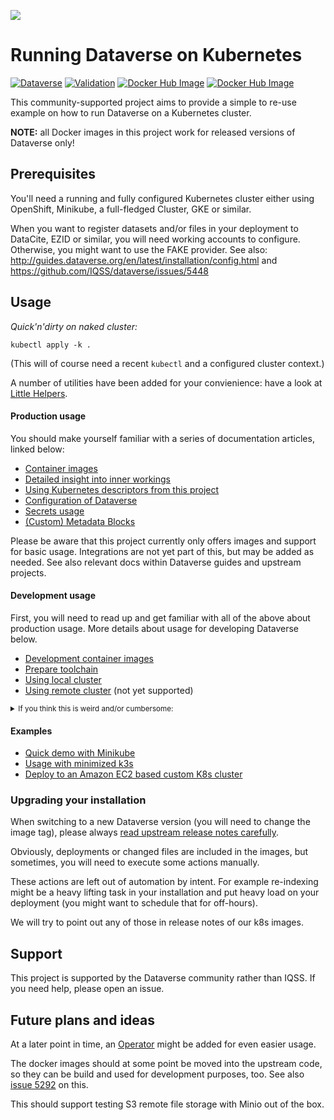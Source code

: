 ![](https://raw.githubusercontent.com/IQSS/dataverse-kubernetes/master/docs/title-composition.png)

# Running Dataverse on Kubernetes

[![Dataverse](https://img.shields.io/badge/Dataverse-v4.15.1-important.svg)](https://dataverse.org)
[![Validation](https://jenkins.dataverse.org/job/dataverse-k8s/job/Kubeval%20Linting/job/master/badge/icon?subject=kubeval&status=valid&color=purple)](https://jenkins.dataverse.org/job/dataverse-k8s/job/Kubeval%20Linting/job/master/)
[![Docker Hub Image](https://img.shields.io/static/v1.svg?label=image&message=dataverse-k8s&logo=docker)](https://hub.docker.com/r/iqss/dataverse-k8s)
[![Docker Hub Image](https://img.shields.io/static/v1.svg?label=image&message=solr-k8s&logo=docker)](https://hub.docker.com/r/iqss/solr-k8s)

This community-supported project aims to provide a simple to re-use example on how to run
Dataverse on a Kubernetes cluster.

**NOTE:** all Docker images in this project work for released versions of
Dataverse only!

## Prerequisites

You'll need a running and fully configured Kubernetes cluster either
using OpenShift, Minikube, a full-fledged Cluster, GKE or similar.

When you want to register datasets and/or files in your deployment to
DataCite, EZID or similar, you will need working accounts to configure.
Otherwise, you might want to use the FAKE provider.
See also: http://guides.dataverse.org/en/latest/installation/config.html
and https://github.com/IQSS/dataverse/issues/5448

## Usage

*Quick'n'dirty on naked cluster:*
```
kubectl apply -k .
```
(This will of course need a recent `kubectl` and a configured cluster context.)

A number of utilities have been added for your convienience:
have a look at [Little Helpers](https://github.com/IQSS/dataverse-kubernetes/blob/master/docs/little-helpers.md).

#### Production usage
You should make yourself familiar with a series of documentation articles, linked below:

* [Container images](https://github.com/IQSS/dataverse-kubernetes/blob/master/docs/images.md)
* [Detailed insight into inner workings](https://github.com/IQSS/dataverse-kubernetes/blob/master/docs/how-it-works.md)
* [Using Kubernetes descriptors from this project](https://github.com/IQSS/dataverse-kubernetes/blob/master/docs/reuse.md)
* [Configuration of Dataverse](https://github.com/IQSS/dataverse-kubernetes/blob/master/docs/config.md)
* [Secrets usage](https://github.com/IQSS/dataverse-kubernetes/blob/master/docs/secrets.md)
* [(Custom) Metadata Blocks](https://github.com/IQSS/dataverse-kubernetes/blob/master/docs/metadata.md)

Please be aware that this project currently only offers images and support
for basic usage. Integrations are not yet part of this, but may be added as needed.
See also relevant docs within Dataverse guides and upstream projects.

#### Development usage
First, you will need to read up and get familiar with all of the above about production usage.
More details about usage for developing Dataverse below.

* [Development container images](https://github.com/IQSS/dataverse-kubernetes/blob/master/docs/images.md#development-images)
* [Prepare toolchain](https://github.com/IQSS/dataverse-kubernetes/blob/master/docs/rundev.md#prepare-toolchain)
* [Using local cluster](https://github.com/IQSS/dataverse-kubernetes/blob/master/docs/rundev.md#local-cluster)
* [Using remote cluster](https://github.com/IQSS/dataverse-kubernetes/blob/master/docs/rundev.md#remote-cluster) (not yet supported)

<small>
<details>
<summary>If you think this is weird and/or cumbersome:</summary>
As long as K8s usage is not a first class citizen for IQSS, this project should
not (or cannot) be included in Dataverse upstream.

```diff
+ We don't have to deal with upstream merge process for PRs and can move quicker.
+ We can use tools like Skaffold, Kustomization, etc only usable when living at the topmost level.
- We have to deal with `git submodules` and somewhat bloated image builds.
- We cannot use fancy Maven tools like JIB and others.
```
</details>
</small>

#### Examples

* [Quick demo with Minikube](https://github.com/IQSS/dataverse-kubernetes/blob/master/docs/minikube.md)
* [Usage with minimized k3s](https://github.com/IQSS/dataverse-kubernetes/blob/master/docs/k3s.md)
* [Deploy to an Amazon EC2 based custom K8s cluster](https://github.com/IQSS/dataverse-kubernetes/blob/master/docs/aws-kops.md)

### Upgrading your installation

When switching to a new Dataverse version (you will need to change the image tag),
please always [read upstream release notes carefully](https://github.com/IQSS/dataverse/releases).

Obviously, deployments or changed files are included in the images, but
sometimes, you will need to execute some actions manually.

These actions are left out of automation by intent. For example re-indexing
might be a heavy lifting task in your installation and put heavy load on your
deployment (you might want to schedule that for off-hours).

We will try to point out any of those in release notes of our k8s images.

## Support

This project is supported by the Dataverse community rather than IQSS. If you need help, please open an issue.

## Future plans and ideas

At a later point in time, an [Operator](https://coreos.com/operators/) might be
added for even easier usage.

The docker images should at some point be moved into the upstream code,
so they can be build and used for development purposes, too.
See also [issue 5292](https://github.com/IQSS/dataverse/issues/5292) on this.

This should support testing S3 remote file storage with Minio out of the box.
